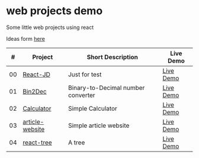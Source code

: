 # web projects demo
Some little web projects using react

Ideas form [here](https://github.com/florinpop17/app-ideas)

| #   | Project    |  Short Description         |Live Demo|
| ------ | ------ | ------ | ------ |
| 00  | [React-JD](https://github.com/Cesare12/React-JD)   |  Just for test             |[Live Demo](https://cesare12.github.io/React-JD/)|
| 01  | [Bin2Dec](https://github.com/Cesare12/Bin2Dec)    |  Binary-to-Decimal number converter   |[Live Demo](https://cesare12.github.io/Bin2Dec/)|
| 02  | [Calculator](https://github.com/Cesare12/Calculator)    | Simple Calculator   |[Live Demo](https://cesare12.github.io/calculator/)|
| 03  | [article-website](https://github.com/Cesare12/article-website)    | Simple article website   |[Live Demo](https://cesare12.github.io/article-website/)|
| 04  | [react-tree](https://github.com/Cesare12/react-tree)    | A tree   |[Live Demo](https://cesare12.github.io/react-tree/)|
